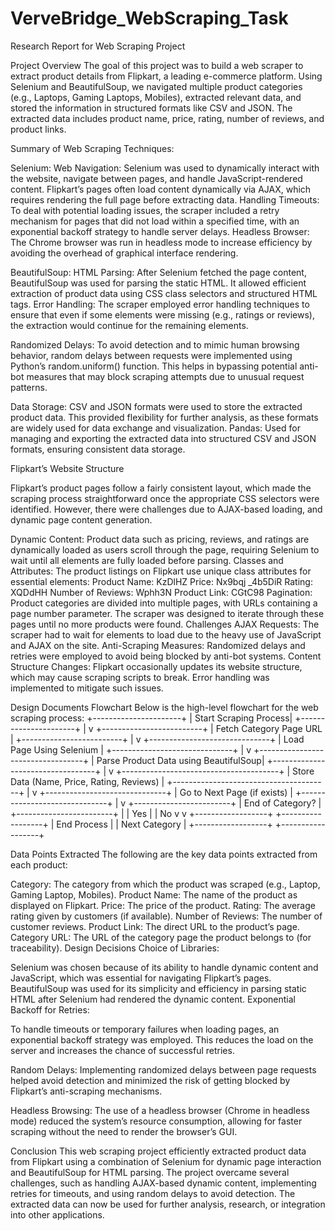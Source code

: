 # VerveBridge_WebScraping_Task

Research Report for Web Scraping Project

Project Overview
The goal of this project was to build a web scraper to extract product details from Flipkart, a leading e-commerce platform. Using Selenium and BeautifulSoup, we navigated multiple product categories (e.g., Laptops, Gaming Laptops, Mobiles), extracted relevant data, and stored the information in structured formats like CSV and JSON. The extracted data includes product name, price, rating, number of reviews, and product links.

Summary of Web Scraping Techniques:

Selenium:
Web Navigation: Selenium was used to dynamically interact with the website, navigate between pages, and handle JavaScript-rendered content. Flipkart’s pages often load content dynamically via AJAX, which requires rendering the full page before extracting data.
Handling Timeouts: To deal with potential loading issues, the scraper included a retry mechanism for pages that did not load within a specified time, with an exponential backoff strategy to handle server delays.
Headless Browser: The Chrome browser was run in headless mode to increase efficiency by avoiding the overhead of graphical interface rendering.

BeautifulSoup:
HTML Parsing: After Selenium fetched the page content, BeautifulSoup was used for parsing the static HTML. It allowed efficient extraction of product data using CSS class selectors and structured HTML tags.
Error Handling: The scraper employed error handling techniques to ensure that even if some elements were missing (e.g., ratings or reviews), the extraction would continue for the remaining elements.

Randomized Delays:
To avoid detection and to mimic human browsing behavior, random delays between requests were implemented using Python’s random.uniform() function. This helps in bypassing potential anti-bot measures that may block scraping attempts due to unusual request patterns.

Data Storage:
CSV and JSON formats were used to store the extracted product data. This provided flexibility for further analysis, as these formats are widely used for data exchange and visualization.
Pandas: Used for managing and exporting the extracted data into structured CSV and JSON formats, ensuring consistent data storage.

Flipkart’s Website Structure

Flipkart’s product pages follow a fairly consistent layout, which made the scraping process straightforward once the appropriate CSS selectors were identified. However, there were challenges due to AJAX-based loading, and dynamic page content generation.


Dynamic Content: Product data such as pricing, reviews, and ratings are dynamically loaded as users scroll through the page, requiring Selenium to wait until all elements are fully loaded before parsing.
Classes and Attributes: The product listings on Flipkart use unique class attributes for essential elements:
Product Name: KzDlHZ
Price: Nx9bqj _4b5DiR
Rating: XQDdHH
Number of Reviews: Wphh3N
Product Link: CGtC98
Pagination: Product categories are divided into multiple pages, with URLs containing a page number parameter. The scraper was designed to iterate through these pages until no more products were found.
Challenges
AJAX Requests: The scraper had to wait for elements to load due to the heavy use of JavaScript and AJAX on the site.
Anti-Scraping Measures: Randomized delays and retries were employed to avoid being blocked by anti-bot systems.
Content Structure Changes: Flipkart occasionally updates its website structure, which may cause scraping scripts to break. Error handling was implemented to mitigate such issues.


Design Documents
Flowchart
Below is the high-level flowchart for the web scraping process:
           +----------------------+
           | Start Scraping Process|
           +----------------------+
                     |
                     v
          +-------------------------+
          | Fetch Category Page URL  |
          +-------------------------+
                     |
                     v
        +------------------------------+
        | Load Page Using Selenium      |
        +------------------------------+
                     |
                     v
         +----------------------------------+
         | Parse Product Data using BeautifulSoup|
         +----------------------------------+
                     |
                     v
        +---------------------------------------+
        | Store Data (Name, Price, Rating, Reviews) |
        +---------------------------------------+
                     |
                     v
        +------------------------------+
        | Go to Next Page (if exists)   |
        +------------------------------+
                     |
                     v
        +------------------------+
        | End of Category?        |
        +------------------------+
                     |           |
                 Yes |           | No
                     v           v
        +------------------+  +------------------+
        | End Process       |  | Next Category    |
        +------------------+  +------------------+

Data Points Extracted
The following are the key data points extracted from each product:

Category: The category from which the product was scraped (e.g., Laptop, Gaming Laptop, Mobiles).
Product Name: The name of the product as displayed on Flipkart.
Price: The price of the product.
Rating: The average rating given by customers (if available).
Number of Reviews: The number of customer reviews.
Product Link: The direct URL to the product’s page.
Category URL: The URL of the category page the product belongs to (for traceability).
Design Decisions
Choice of Libraries:

Selenium was chosen because of its ability to handle dynamic content and JavaScript, which was essential for navigating Flipkart’s pages.
BeautifulSoup was used for its simplicity and efficiency in parsing static HTML after Selenium had rendered the dynamic content.
Exponential Backoff for Retries:

To handle timeouts or temporary failures when loading pages, an exponential backoff strategy was employed. This reduces the load on the server and increases the chance of successful retries.

Random Delays:
Implementing randomized delays between page requests helped avoid detection and minimized the risk of getting blocked by Flipkart’s anti-scraping mechanisms.

Headless Browsing:
The use of a headless browser (Chrome in headless mode) reduced the system’s resource consumption, allowing for faster scraping without the need to render the browser’s GUI.

Conclusion
This web scraping project efficiently extracted product data from Flipkart using a combination of Selenium for dynamic page interaction and BeautifulSoup for HTML parsing. The project overcame several challenges, such as handling AJAX-based dynamic content, implementing retries for timeouts, and using random delays to avoid detection. The extracted data can now be used for further analysis, research, or integration into other applications.
